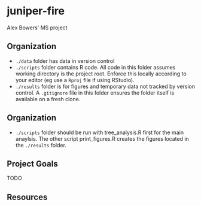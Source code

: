 # juniper-fire
Alex Bowers' MS project


## Organization ##

- `./data` folder has data in version control
- `./scripts` folder contains R code. All code in this folder assumes working directory is the project root. Enforce this locally according to your editor (eg use a  `Rproj` file if using RStudio).
- `./results` folder is for figures and temporary data not tracked by version control. A `.gitignore` file in this folder ensures the folder itself is available on a fresh clone.

## Organization ##

- `./scripts` folder should be run with tree_analysis.R first for the main anaylsis. The other script print_figures.R creates the figures located in the `./results` folder.

## Project Goals ##

TODO


## Resources ##
